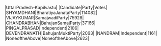  
|UttarPradesh-Kapilvastu|
|Candidate|Party|Votes|
|SHYAMDHANI|BharatiyaJanataParty|114082|
|VIJAYKUMAR|SamajwadiParty|75928|
|CHANDRABHAN|BahujanSamajParty|37166|
|PINGALPRASAD|Independent|2106|
|DEVENDRANATH|BahujanMuktiParty|2063|
|NANDRAM|Independent|1161|
|NoneoftheAbove|NoneoftheAbove|2623|
